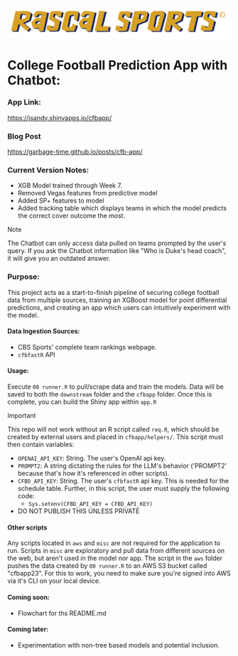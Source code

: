 ![Alt text](cfbapp/www/logo.png)

# College Football Prediction App with Chatbot:

### App Link:
https://jsandy.shinyapps.io/cfbapp/

### Blog Post
https://garbage-time.github.io/posts/cfb-app/

### Current Version Notes:
* XGB Model trained through Week 7.
* Removed Vegas features from predictive model
* Added SP+ features to model
* Added tracking table which displays teams in which the model predicts the correct cover outcome the most.

>[!NOTE]
>The Chatbot can only access data pulled on teams prompted by the user's query. If you ask the Chatbot information like "Who is Duke's head coach", it will give you an outdated answer.

### Purpose:
This project acts as a start-to-finish pipeline of securing college football data from multiple sources, training an XGBoost model for point differential predictions, and creating an app which users can intuitively experiment with the model.

#### Data Ingestion Sources:
* CBS Sports' complete team rankings webpage.
* `cfbfastR` API

#### Usage:
Execute `00 runner.R` to pull/scrape data and train the models. Data will be saved to both the `downstream` folder and the `cfbapp` folder. Once this is complete, you can build the Shiny app within `app.R`

>[!IMPORTANT]
>This repo will not work without an R script called `req.R`, which should be created by external users and placed in `cfbapp/helpers/`. This script must then contain variables:
> * `OPENAI_API_KEY`: String. The user's OpenAI api key.
> * `PROMPT2`: A string dictating the rules for the LLM's behavior ('PROMPT2' because that's how it's referenced in other scripts).
> * `CFBD_API_KEY`: String. The user's `cfbfastR` api key. This is needed for the schedule table. Further, in this script, the user must supply the following code:
>   * `Sys.setenv(CFBD_API_KEY = CFBD_API_KEY)`
> * DO NOT PUBLISH THIS UNLESS PRIVATE

#### Other scripts
Any scripts located in `aws` and `misc` are not required for the application to run. Scripts in `misc` are exploratory and pull data from different sources on the web, but aren't used in the model nor app. The script in the `aws` folder pushes the data created by `00 runner.R` to an AWS S3 bucket called "cfbapp23". For this to work, you need to make sure you're signed into AWS via it's CLI on your local device.

#### Coming soon:
* Flowchart for ths README.md

#### Coming later:
* Experimentation with non-tree based models and potential inclusion.
